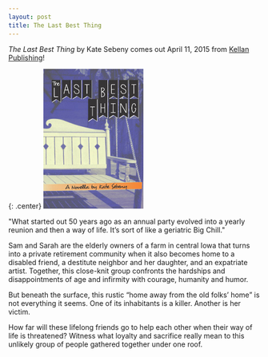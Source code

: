 ```yaml
---
layout: post
title: The Last Best Thing
---
```


*The Last Best Thing*  by Kate Sebeny comes out April 11, 2015 from [Kellan Publishing](http://kellanpublishing.com/index.php/authors/kate-sebeny/)!

{: .center}
![The Last Best Thing](https://raw.githubusercontent.com/KateSebeny/katesebeny.github.io/master/images/TheLastBestThing/TheLastBestThingFrontCover.jpg "The Last Best Thing")

"What started out 50 years ago as an annual party evolved into a yearly reunion and then a way of life. It’s sort of like a geriatric Big Chill."

Sam and Sarah are the elderly owners of a farm in central Iowa that turns into a private retirement community when it also becomes home to a disabled friend, a destitute neighbor and her daughter, and an expatriate artist. Together, this close-knit group confronts the hardships and disappointments of age and infirmity with courage, humanity and humor.

But beneath the surface, this rustic “home away from the old folks’ home” is not everything it seems. One of its inhabitants is a killer. Another is her victim.

How far will these lifelong friends go to help each other when their way of life is threatened? Witness what loyalty and sacrifice really mean to this unlikely group of people gathered together under one roof.